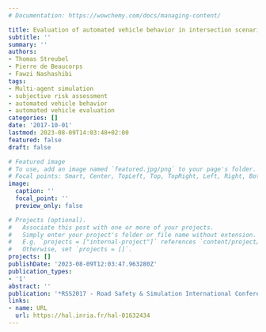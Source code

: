 ```yaml
---
# Documentation: https://wowchemy.com/docs/managing-content/

title: Evaluation of automated vehicle behavior in intersection scenarios
subtitle: ''
summary: ''
authors:
- Thomas Streubel
- Pierre de Beaucorps
- Fawzi Nashashibi
tags:
- Multi-agent simulation
- subjective risk assessment
- automated vehicle behavior
- automated vehicle evaluation
categories: []
date: '2017-10-01'
lastmod: 2023-08-09T14:03:48+02:00
featured: false
draft: false

# Featured image
# To use, add an image named `featured.jpg/png` to your page's folder.
# Focal points: Smart, Center, TopLeft, Top, TopRight, Left, Right, BottomLeft, Bottom, BottomRight.
image:
  caption: ''
  focal_point: ''
  preview_only: false

# Projects (optional).
#   Associate this post with one or more of your projects.
#   Simply enter your project's folder or file name without extension.
#   E.g. `projects = ["internal-project"]` references `content/project/deep-learning/index.md`.
#   Otherwise, set `projects = []`.
projects: []
publishDate: '2023-08-09T12:03:47.963280Z'
publication_types:
- '1'
abstract: ''
publication: '*RSS2017 - Road Safety & Simulation International Conference*'
links:
- name: URL
  url: https://hal.inria.fr/hal-01632434
---
```

